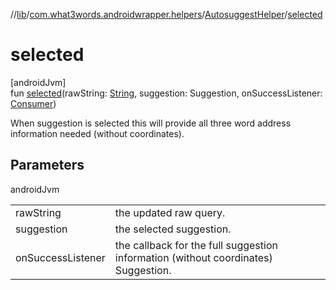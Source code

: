//[lib](../../../index.md)/[com.what3words.androidwrapper.helpers](../index.md)/[AutosuggestHelper](index.md)/[selected](selected.md)

# selected

[androidJvm]\
fun [selected](selected.md)(rawString: [String](https://kotlinlang.org/api/latest/jvm/stdlib/kotlin/-string/index.html), suggestion: Suggestion, onSuccessListener: [Consumer](https://developer.android.com/reference/kotlin/androidx/core/util/Consumer.html)<Suggestion>)

When suggestion is selected this will provide all three word address information needed (without coordinates).

## Parameters

androidJvm

| | |
|---|---|
| rawString | the updated raw query. |
| suggestion | the selected suggestion. |
| onSuccessListener | the callback for the full suggestion information (without coordinates) Suggestion. |
